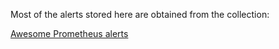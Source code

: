 Most of the alerts stored here are obtained from the collection:

[Awesome Prometheus alerts](https://awesome-prometheus-alerts.grep.to/rules)
